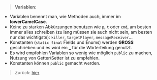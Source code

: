 > __Variablen__:
- Variablen benennt man, wie Methoden auch, immer im **lowerCamelCase**.
- Keine zu starken Abkürzungen benutzen wie `p`, `t` oder `cmd`, am besten immer alles schreiben (zu lang müssen sie auch nicht sein, am besten nur das wichtigste): `killer`, `targetPlayer`, `messageReceiver`...
- Konstanten (`static final` Fields und Enums) werden **GROSS** geschrieben und es wird ein **\_** für die Wörterteilung genutzt.
- Es wird empfohlen Variablen so wenig wie möglich `public` zu machen, Nutzung von Getter/Setter ist zu empfehlen.
- Konstanten können `public` gemacht werden.
> Zurück: [hier](../README.md)
